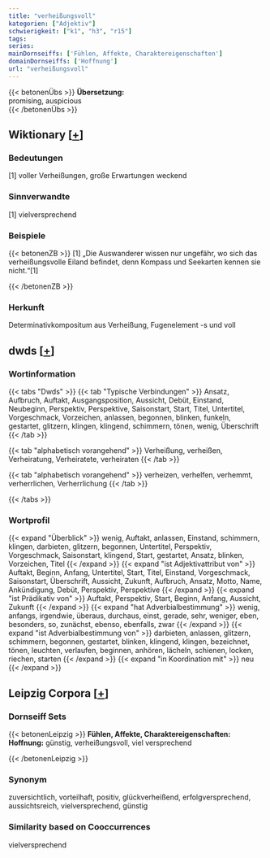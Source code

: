 ```yaml
---
title: "verheißungsvoll"
kategorien: ["Adjektiv"]
schwierigkeit: ["k1", "h3", "r15"]
tags:
series:
mainDornseiffs: ['Fühlen, Affekte, Charaktereigenschaften']
domainDornseiffs: ['Hoffnung']
url: "verheißungsvoll"
---
```


{{< betonenÜbs >}}
**Übersetzung:**  
promising, auspicious  
{{< /betonenÜbs >}}

## Wiktionary [[+](https://de.wiktionary.org/wiki/verheißungsvoll)]

### Bedeutungen
[1] voller Verheißungen, große Erwartungen weckend  

### Sinnverwandte
[1] vielversprechend  

### Beispiele
{{< betonenZB >}}
[1] „Die Auswanderer wissen nur ungefähr, wo sich das verheißungsvolle Eiland befindet, denn Kompass und Seekarten kennen sie nicht.“[1]  

{{< /betonenZB >}}
### Herkunft
Determinativkompositum aus Verheißung, Fugenelement -s und voll  



## dwds [[+](https://www.dwds.de/wb/verheißungsvoll)]

### Wortinformation
{{< tabs "Dwds" >}}
{{< tab "Typische Verbindungen" >}}
Ansatz, Aufbruch, Auftakt, Ausgangsposition, Aussicht, Debüt, Einstand, Neubeginn, Perspektiv, Perspektive, Saisonstart, Start, Titel, Untertitel, Vorgeschmack, Vorzeichen, anlassen, begonnen, blinken, funkeln, gestartet, glitzern, klingen, klingend, schimmern, tönen, wenig, Überschrift
{{< /tab >}}

{{< tab "alphabetisch vorangehend" >}}
Verheißung, verheißen, Verheiratung, Verheiratete, verheiraten
{{< /tab >}}

{{< tab "alphabetisch vorangehend" >}}
verheizen, verhelfen, verhemmt, verherrlichen, Verherrlichung
{{< /tab >}}

{{< /tabs >}}

### Wortprofil
{{< expand "Überblick" >}} wenig, Auftakt, anlassen, Einstand, schimmern, klingen, darbieten, glitzern, begonnen, Untertitel, Perspektiv, Vorgeschmack, Saisonstart, klingend, Start, gestartet, Ansatz, blinken, Vorzeichen, Titel {{< /expand >}}
{{< expand "ist Adjektivattribut von" >}} Auftakt, Beginn, Anfang, Untertitel, Start, Titel, Einstand, Vorgeschmack, Saisonstart, Überschrift, Aussicht, Zukunft, Aufbruch, Ansatz, Motto, Name, Ankündigung, Debüt, Perspektiv, Perspektive {{< /expand >}}
{{< expand "ist Prädikativ von" >}} Auftakt, Perspektiv, Start, Beginn, Anfang, Aussicht, Zukunft {{< /expand >}}
{{< expand "hat Adverbialbestimmung" >}} wenig, anfangs, irgendwie, überaus, durchaus, einst, gerade, sehr, weniger, eben, besonders, so, zunächst, ebenso, ebenfalls, zwar {{< /expand >}}
{{< expand "ist Adverbialbestimmung von" >}} darbieten, anlassen, glitzern, schimmern, begonnen, gestartet, blinken, klingend, klingen, bezeichnet, tönen, leuchten, verlaufen, beginnen, anhören, lächeln, schienen, locken, riechen, starten {{< /expand >}}
{{< expand "in Koordination mit" >}} neu {{< /expand >}}

## Leipzig Corpora [[+](https://corpora.uni-leipzig.de/en/res?word=verheißungsvoll&corpusId=deu_newscrawl-public_2018)]

### Dornseiff Sets
{{< betonenLeipzig >}}
**Fühlen, Affekte, Charaktereigenschaften:**  
**Hoffnung:** günstig, verheißungsvoll, viel versprechend  

{{< /betonenLeipzig >}}

### Synonym
zuversichtlich, vorteilhaft, positiv, glückverheißend, erfolgversprechend, aussichtsreich, vielversprechend, günstig


### Similarity based on Cooccurrences
vielversprechend

